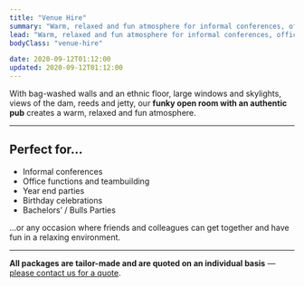 ```yaml
---
title: "Venue Hire"
summary: "Warm, relaxed and fun atmosphere for informal conferences, office functions and teambuilding, year end parties, birthday celebrations and farm-style weddings."
lead: "Warm, relaxed and fun atmosphere for informal conferences, office functions and teambuilding, year end parties, birthday celebrations and farm-style weddings."
bodyClass: "venue-hire"

date: 2020-09-12T01:12:00
updated: 2020-09-12T01:12:00
---
```


With bag-washed walls and an ethnic floor, large windows and skylights, views of the dam, reeds and jetty, our **funky open room with an authentic pub** creates a warm, relaxed and fun atmosphere.

---

## Perfect for&hellip;

* Informal conferences
* Office functions and teambuilding
* Year end parties
* Birthday celebrations
* Bachelors’ / Bulls Parties

&hellip;or any occasion where friends and colleagues can get together and have fun in a relaxing environment.

---

**All packages are tailor-made and are quoted on an individual basis** &mdash; [please contact us for a quote][1]</a>.

[1]: /contact
